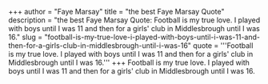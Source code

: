 +++
author = "Faye Marsay"
title = "the best Faye Marsay Quote"
description = "the best Faye Marsay Quote: Football is my true love. I played with boys until I was 11 and then for a girls' club in Middlesbrough until I was 16."
slug = "football-is-my-true-love-i-played-with-boys-until-i-was-11-and-then-for-a-girls-club-in-middlesbrough-until-i-was-16"
quote = '''Football is my true love. I played with boys until I was 11 and then for a girls' club in Middlesbrough until I was 16.'''
+++
Football is my true love. I played with boys until I was 11 and then for a girls' club in Middlesbrough until I was 16.

